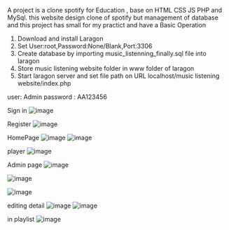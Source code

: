 A project is a clone spotify for Education , base on HTML CSS JS PHP and MySql. this website design clone of spotify but management of database and this project has small for my practict and have a Basic Operation 

1. Download and install Laragon
2. Set User:root,Password:None/Blank,Port:3306
3. Create database by importing music_listenning_finally.sql file into laragon
4. Store music listening website folder in www folder of laragon
5. Start laragon server and set file path on URL localhost/music listening website/index.php

user: Admin
password : AA123456

Sign in
![image](https://github.com/user-attachments/assets/cf9557e9-0a98-431b-8a5b-00c49b616dfc)

Register 
![image](https://github.com/user-attachments/assets/0a33a9a7-3ee0-43a2-9fc5-387eb9f7bd6f)

HomePage
![image](https://github.com/user-attachments/assets/130048bb-bc78-4f05-9442-0b2784facb7e)
![image](https://github.com/user-attachments/assets/7f03f11c-52de-4d64-94ca-b41ba64084f3)

player
![image](https://github.com/user-attachments/assets/270ba25a-6170-4d69-88c3-1a7940b41970)


Admin page 
![image](https://github.com/user-attachments/assets/79f4b038-3cc7-43b8-a65d-5226c5b3f290)

![image](https://github.com/user-attachments/assets/45196200-a2d3-43d1-9e2a-35bbd493f70c)

![image](https://github.com/user-attachments/assets/4f2dcaaa-b73f-48fe-9b3e-330744b4fa28)

editing detail
![image](https://github.com/user-attachments/assets/f4b02c2a-cbf4-46cd-8ad9-72ef5e7a455f)
![image](https://github.com/user-attachments/assets/67b7b652-1c82-4924-be10-1ed945fc13b4)

in playlist 
![image](https://github.com/user-attachments/assets/0c8b37a1-f718-45cf-b720-3f137a4a439b)



